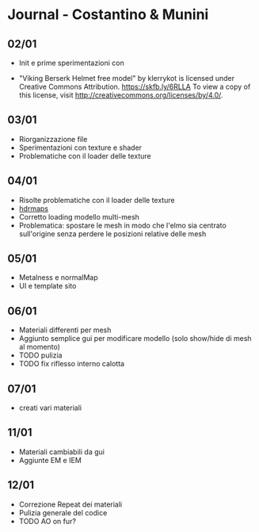 # Journal - Costantino & Munini

## 02/01
* Init e prime sperimentazioni con

* "Viking Berserk Helmet free model" by klerrykot is licensed under Creative Commons Attribution. https://skfb.ly/6RLLA To view a copy of this license, visit http://creativecommons.org/licenses/by/4.0/.


## 03/01
* Riorganizzazione file
* Sperimentazioni con texture e shader
* Problematiche con il loader delle texture


## 04/01
* Risolte problematiche con il loader delle texture
* [hdrmaps](https://hdrmaps.com/mountain-view-3/)
* Corretto loading modello multi-mesh
* Problematica: spostare le mesh in modo che l'elmo sia centrato sull'origine senza perdere le posizioni relative delle mesh


## 05/01
* Metalness e normalMap
* UI e template sito

## 06/01
* Materiali differenti per mesh
* Aggiunto semplice gui per modificare modello (solo show/hide di mesh al momento)
* TODO pulizia
* TODO fix riflesso interno calotta

## 07/01
* creati vari materiali

## 11/01
* Materiali cambiabili da gui
* Aggiunte EM e IEM

## 12/01
* Correzione Repeat dei materiali
* Pulizia generale del codice
* TODO AO on fur?
